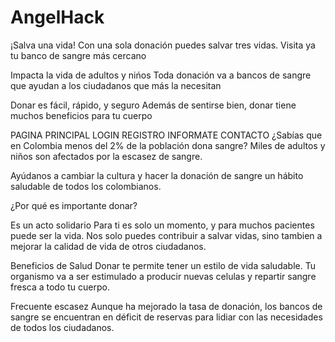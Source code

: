 # AngelHack

¡Salva una vida!
Con una sola donación puedes salvar tres vidas. Visita ya tu banco de sangre más cercano


Impacta la vida de adultos y nińos
Toda donación va a bancos de sangre que ayudan a los ciudadanos que más la necesitan


Donar es fácil, rápido, y seguro
Además de sentirse bien, donar tiene muchos beneficios para tu cuerpo

 
PAGINA PRINCIPAL
LOGIN
REGISTRO
INFORMATE
CONTACTO
¿Sabías que en Colombia menos del 2% de la población dona sangre?
Miles de adultos y niños son afectados por la escasez de sangre.

Ayúdanos a cambiar la cultura y hacer la donación de sangre un hábito saludable de todos los colombianos.

¿Por qué es importante donar?

Es un acto solidario
Para ti es solo un momento, y para muchos pacientes puede ser la vida. Nos solo puedes contribuir a salvar vidas, sino tambien a mejorar la calidad de vida de otros ciudadanos.

Beneficios de Salud
Donar te permite tener un estilo de vida saludable. Tu organismo va a ser estimulado a producir nuevas celulas y repartir sangre fresca a todo tu cuerpo.

Frecuente escasez
Aunque ha mejorado la tasa de donación, los bancos de sangre se encuentran en déficit de reservas para lidiar con las necesidades de todos los ciudadanos.
